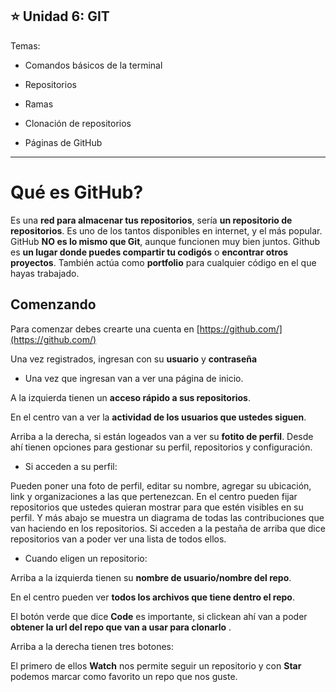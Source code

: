 ## :star: Unidad 6: GIT

Temas:

- Comandos básicos de la terminal

- Repositorios

- Ramas

- Clonación de repositorios

- Páginas de GitHub

---

# Qué es GitHub?

Es una **red para almacenar tus repositorios**, sería **un repositorio de repositorios**. Es uno de los tantos disponibles en internet, y el más popular. GitHub **NO es lo mismo que Git**, aunque funcionen muy bien juntos. Github es **un lugar donde puedes compartir tu codigós** o **encontrar otros proyectos**. También actúa como **portfolio** para cualquier código en el que hayas trabajado.

## Comenzando

Para comenzar debes crearte una cuenta en  [https://github.com/](https://github.com/)


Una vez registrados, ingresan con su **usuario** y **contraseña**


- Una vez que ingresan van a ver una página de inicio.


A la izquierda tienen un **acceso rápido a sus repositorios**. 

En el centro van a ver la **actividad de los usuarios que ustedes siguen**. 

Arriba a la derecha, si están logeados van a ver su **fotito de perfil**. Desde ahí tienen opciones para gestionar su perfil, repositorios y configuración. 

- Si acceden a su perfil:

Pueden poner una foto de perfil, editar su nombre, agregar su ubicación, link y organizaciones a las que pertenezcan. En el centro pueden fijar repositorios que ustedes quieran mostrar para que estén visibles en su perfil. Y más abajo se muestra un diagrama de todas las contribuciones que van haciendo en los repositorios. Si acceden a la pestaña de arriba que dice repositorios van a poder ver una lista de todos ellos. 

- Cuando eligen un repositorio:

Arriba a la izquierda tienen su **nombre de usuario/nombre del repo**. 

En el centro pueden ver **todos los archivos que tiene dentro el repo**. 

El botón verde que dice **Code** es importante, si clickean ahí van a poder **obtener la url del repo que van a usar para clonarlo** . 

Arriba a la derecha tienen tres botones:

El primero de ellos **Watch** nos permite seguir un repositorio y con **Star** podemos marcar como favorito un repo que nos guste.
